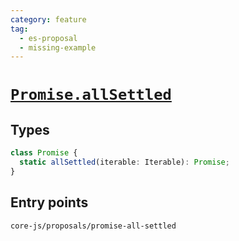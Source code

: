 ```yaml
---
category: feature
tag:
  - es-proposal
  - missing-example
---
```


# [`Promise.allSettled`](https://github.com/tc39/proposal-promise-allSettled)

## Types

```ts
class Promise {
  static allSettled(iterable: Iterable): Promise;
}
```

## Entry points

```
core-js/proposals/promise-all-settled
```

